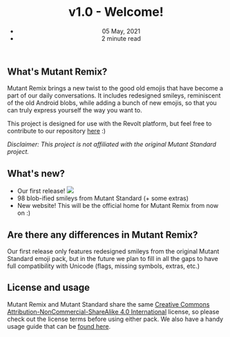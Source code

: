 <header>
	<h1>
		v1.0 - Welcome!
	</h1>
	<ul>
		<li>05 May, 2021</li>
		<li>2 minute read</li>
	</ul>
</header>

## What's Mutant Remix?

Mutant Remix brings a new twist to the good old emojis that have become a part of our daily conversations. It includes redesigned smileys, reminiscent of the old Android blobs, while adding a bunch of new emojis, so that you can truly express yourself the way you want to.

This project is designed for use with the Revolt platform, but feel free to contribute to our repository [here](https://github.com/mutant-remix) :)

*Disclaimer: This project is not affiliated with the original Mutant Standard project.*

## What's new?

*   Our first release! <img class="emoji" src="https://static.revolt.chat/mutant/short/expressions/smileys/happy_fun/party_face.svg">
*   98 blob-ified smileys from Mutant Standard (+ some extras)
*   New website! This will be the official home for Mutant Remix from now on :)

## Are there any differences in Mutant Remix?

Our first release only features redesigned smileys from the original Mutant Standard emoji pack, but in the future we plan to fill in all the gaps to have full compatibility with Unicode (flags, missing symbols, extras, etc.)

## License and usage

Mutant Remix and Mutant Standard share the same [Creative Commons Attribution-NonCommercial-ShareAlike 4.0 International](https://creativecommons.org/licenses/by-nc-sa/4.0/) license, so please check out the license terms before using either pack. We also have a handy usage guide that can be [found here](https://mutant.revolt.chat#usage).

<span class="giscus"></span>

